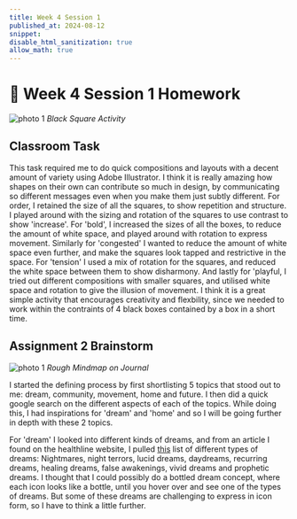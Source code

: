 ```yaml
---
title: Week 4 Session 1
published_at: 2024-08-12
snippet: 
disable_html_sanitization: true
allow_math: true
---
```


# :page_with_curl: Week 4 Session 1 Homework 


![photo 1](photos/16.png)
*Black Square Activity*

## Classroom Task

This task required me to do quick compositions and layouts with a decent amount of variety using Adobe Illustrator. I think it is really amazing how shapes on their own can contribute so much in design, by communicating so different messages even when you make them just subtly different. For order, I retained the size of all the squares, to show repetition and structure. I played around with the sizing and rotation of the squares to use contrast to show 'increase'. For 'bold', I increased the sizes of all the boxes, to reduce the amount of white space, and played around with rotation to express movement. Similarly for 'congested' I wanted to reduce the amount of white space even further, and make the squares look tapped and restrictive in the space. For 'tension' I used a mix of rotation for the squares, and reduced the white space between them to show disharmony. And lastly for 'playful, I tried out different compositions with smaller squares, and utilised white space and rotation to give the illusion of movement. I think it is a great simple activity that encourages creativity and flexbility, since we needed to work within the contraints of 4 black boxes contained by a box in a short time.

## Assignment 2 Brainstorm

![photo 1](photos/17.jpg)
*Rough Mindmap on Journal*

I started the defining process by first shortlisting 5 topics that stood out to me: dream, community, movement, home and future. I then did a quick google search on the different aspects of each of the topics. While doing this, I had inspirations for 'dream' and 'home' and so I will be going further in depth with these 2 topics.

For 'dream' I looked into different kinds of dreams, and from an article I found on the healthline website, I pulled [this](https://www.healthline.com/health/types-of-dreams#lucid-dreams) list of different types of dreams: Nightmares, night terrors, lucid dreams, daydreams, recurring dreams, healing dreams, false awakenings, vivid dreams and prophetic dreams. I thought that I could possibly do a bottled dream concept, where each icon looks like a bottle, until you hover over and see one of the types of dreams. But some of these dreams are challenging to express in icon form, so I have to think a little further.
